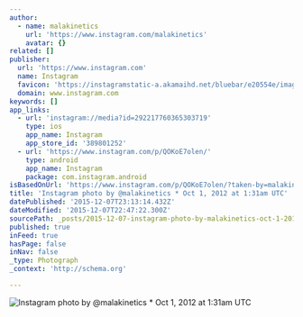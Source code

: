 ```yaml
---
author:
  - name: malakinetics
    url: 'https://www.instagram.com/malakinetics'
    avatar: {}
related: []
publisher:
  url: 'https://www.instagram.com'
  name: Instagram
  favicon: 'https://instagramstatic-a.akamaihd.net/bluebar/e20554e/images/ico/favicon.ico'
  domain: www.instagram.com
keywords: []
app_links:
  - url: 'instagram://media?id=292217760365303719'
    type: ios
    app_name: Instagram
    app_store_id: '389801252'
  - url: 'https://www.instagram.com/p/QOKoE7olen/'
    type: android
    app_name: Instagram
    package: com.instagram.android
isBasedOnUrl: 'https://www.instagram.com/p/QOKoE7olen/?taken-by=malakinetics'
title: 'Instagram photo by @malakinetics * Oct 1, 2012 at 1:31am UTC'
datePublished: '2015-12-07T23:13:14.432Z'
dateModified: '2015-12-07T22:47:22.300Z'
sourcePath: _posts/2015-12-07-instagram-photo-by-malakinetics-oct-1-2012-at-131am-utc.md
published: true
inFeed: true
hasPage: false
inNav: false
_type: Photograph
_context: 'http://schema.org'

---
```

![Instagram photo by &commat;malakinetics &midast; Oct 1&comma; 2012 at 1&colon;31am UTC](https://scontent.cdninstagram.com/hphotos-xfa1/t51.2885-15/e15/11142895_784585674981651_1705194107_n.jpg)